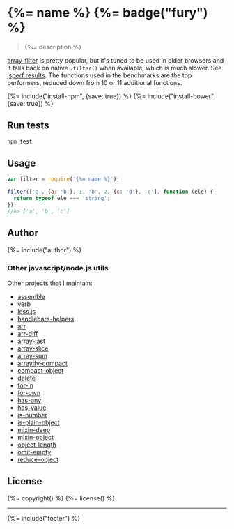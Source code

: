 # {%= name %} {%= badge("fury") %}
> {%= description %}

[array-filter](https://github.com/juliangruber/array-filter) is pretty popular, but it's tuned to be used in older browsers and it falls back on native `.filter()` when available, which is much slower. See [jsperf results](http://jsperf.com/array-filter-while-vs-for/2). The functions used in the benchmarks are the top performers, reduced down from 10 or 11 additional functions.

{%= include("install-npm", {save: true}) %}
{%= include("install-bower", {save: true}) %}

## Run tests

```bash
npm test
```

## Usage

```js
var filter = require('{%= name %}');

filter(['a', {a: 'b'}, 1, 'b', 2, {c: 'd'}, 'c'], function (ele) {
  return typeof ele === 'string';
});
//=> ['a', 'b', 'c']
```

## Author
{%= include("author") %}


### Other javascript/node.js utils

Other projects that I maintain:

  - [assemble](https://github.com/jonschlinkert/assemble)
  - [verb](https://github.com/jonschlinkert/verb)
  - [less.js](https://github.com/jonschlinkert/less.js)
  - [handlebars-helpers](https://github.com/jonschlinkert/handlebars-helpers)
  - [arr](https://github.com/jonschlinkert/arr)
  - [arr-diff](https://github.com/jonschlinkert/arr-diff)
  - [array-last](https://github.com/jonschlinkert/array-last)
  - [array-slice](https://github.com/jonschlinkert/array-slice)
  - [array-sum](https://github.com/jonschlinkert/array-sum)
  - [arrayify-compact](https://github.com/jonschlinkert/arrayify-compact)
  - [compact-object](https://github.com/jonschlinkert/compact-object)
  - [delete](https://github.com/jonschlinkert/delete)
  - [for-in](https://github.com/jonschlinkert/for-in)
  - [for-own](https://github.com/jonschlinkert/for-own)
  - [has-any](https://github.com/jonschlinkert/has-any)
  - [has-value](https://github.com/jonschlinkert/has-value)
  - [is-number](https://github.com/jonschlinkert/is-number)
  - [is-plain-object](https://github.com/jonschlinkert/is-plain-object)
  - [mixin-deep](https://github.com/jonschlinkert/mixin-deep)
  - [mixin-object](https://github.com/jonschlinkert/mixin-object)
  - [object-length](https://github.com/jonschlinkert/object-length)
  - [omit-empty](https://github.com/jonschlinkert/omit-empty)
  - [reduce-object](https://github.com/jonschlinkert/reduce-object)


## License
{%= copyright() %}
{%= license() %}

***

{%= include("footer") %}